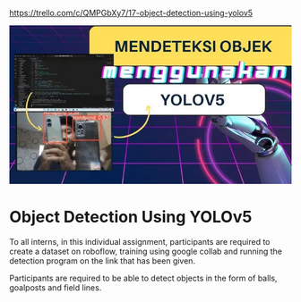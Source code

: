 https://trello.com/c/QMPGbXy7/17-object-detection-using-yolov5

![alt text](image.png)

# Object Detection Using YOLOv5

To all interns, in this individual assignment, participants are required to create a dataset on roboflow, training using google collab and running the detection program on the link that has been given.

Participants are required to be able to detect objects in the form of balls, goalposts and field lines.

